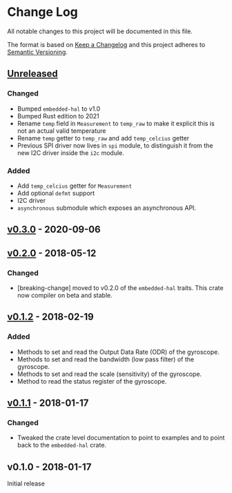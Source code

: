# Change Log

All notable changes to this project will be documented in this file.

The format is based on [Keep a Changelog](http://keepachangelog.com/)
and this project adheres to [Semantic Versioning](http://semver.org/).

## [Unreleased]

### Changed

- Bumped `embedded-hal` to v1.0
- Bumped Rust edition to 2021
- Rename `temp` field in `Measurement` to `temp_raw` to make it explicit this is not an actual valid temperature
- Rename `temp` getter to `temp_raw` and add `temp_celcius` getter
- Previous SPI driver now lives in `spi` module, to distinguish it from the new
  I2C driver inside the `i2c` module.

### Added

- Add `temp_celcius` getter for `Measurement`
- Add optional `defmt` support
- I2C driver
- `asynchronous` submodule which exposes an asynchronous API.

## [v0.3.0] - 2020-09-06

## [v0.2.0] - 2018-05-12

### Changed

- [breaking-change] moved to v0.2.0 of the `embedded-hal` traits. This crate now compiler on beta
  and stable.

## [v0.1.2] - 2018-02-19

### Added

- Methods to set and read the Output Data Rate (ODR) of the gyroscope.
- Methods to set and read the bandwidth (low pass filter) of the gyroscope.
- Methods to set and read the scale (sensitivity) of the gyroscope.
- Method to read the status register of the gyroscope.

## [v0.1.1] - 2018-01-17

### Changed

- Tweaked the crate level documentation to point to examples and to point back to the `embedded-hal`
  crate.

## v0.1.0 - 2018-01-17

Initial release

[Unreleased]: https://github.com/tstellanova/l3gd20/compare/v0.3.0...HEAD
[v0.3.0]: https://github.com/tstellanova/l3gd20/compare/v0.2.0...v0.3.0
[v0.2.0]: https://github.com/tstellanova/l3gd20/compare/v0.1.2...v0.2.0
[v0.1.2]: https://github.com/tstellanova/l3gd20/compare/v0.1.1...v0.1.2
[v0.1.1]: https://github.com/tstellanova/l3gd20/compare/v0.1.0...v0.1.1

